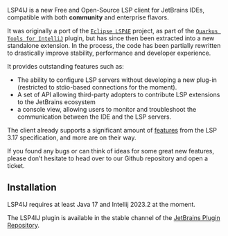 LSP4IJ is a new Free and Open-Source LSP client for JetBrains IDEs, compatible with both **community** and enterprise flavors.

It was originally a port of the [`Eclipse LSP4E`](https://github.com/eclipse/lsp4e) project, as part of the [`Quarkus Tools for IntelliJ`](https://github.com/redhat-developer/intellij-quarkus/) plugin, but has since then been extracted into a new standalone extension. In the process, the code has been partially rewritten to drastically improve stability, performance and developer experience.

It provides outstanding features such as: 
- The ability to configure LSP servers without developing a new plug-in (restricted to stdio-based connections for the moment).
- A set of API allowing third-party adopters to contribute LSP extensions to the JetBrains ecosystem
- a console view, allowing users to monitor and troubleshoot the communication between the IDE and the LSP servers.

The client already supports a significant amount of [features](https://github.com/redhat-developer/lsp4ij/blob/main/docs/LSPSupport.md) from the LSP 3.17 specification, and more are on their way.

If you found any bugs or can think of ideas for some great new features, please don’t hesitate to head over to our Github repository and open a ticket.

## Installation
LSP4IJ requires at least Java 17 and Intellij 2023.2 at the moment.

The LSP4IJ plugin is available in the stable channel of the [JetBrains Plugin Repository](https://plugins.jetbrains.com/plugin/23257-lsp4ij).